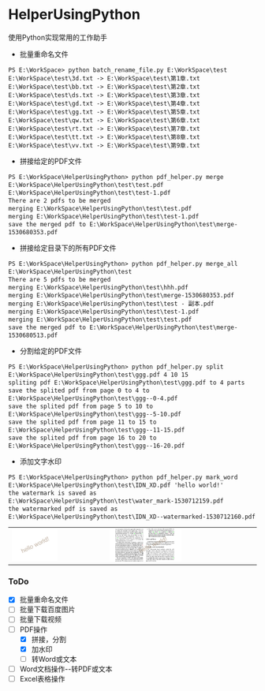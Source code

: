 # HelperUsingPython
使用Python实现常用的工作助手

- 批量重命名文件

```
PS E:\WorkSpace> python batch_rename_file.py E:\WorkSpace\test
E:\WorkSpace\test\3d.txt -> E:\WorkSpace\test\第1章.txt
E:\WorkSpace\test\bb.txt -> E:\WorkSpace\test\第2章.txt
E:\WorkSpace\test\ds.txt -> E:\WorkSpace\test\第3章.txt
E:\WorkSpace\test\gd.txt -> E:\WorkSpace\test\第4章.txt
E:\WorkSpace\test\gg.txt -> E:\WorkSpace\test\第5章.txt
E:\WorkSpace\test\qw.txt -> E:\WorkSpace\test\第6章.txt
E:\WorkSpace\test\rt.txt -> E:\WorkSpace\test\第7章.txt
E:\WorkSpace\test\tt.txt -> E:\WorkSpace\test\第8章.txt
E:\WorkSpace\test\vv.txt -> E:\WorkSpace\test\第9章.txt
```

- 拼接给定的PDF文件
    
```
PS E:\WorkSpace\HelperUsingPython> python pdf_helper.py merge E:\WorkSpace\HelperUsingPython\test\test.pdf E:\WorkSpace\HelperUsingPython\test\test-1.pdf
There are 2 pdfs to be merged
merging E:\WorkSpace\HelperUsingPython\test\test.pdf
merging E:\WorkSpace\HelperUsingPython\test\test-1.pdf
save the merged pdf to E:\WorkSpace\HelperUsingPython\test\merge-1530680353.pdf
```
    
- 拼接给定目录下的所有PDF文件

```
PS E:\WorkSpace\HelperUsingPython> python pdf_helper.py merge_all E:\WorkSpace\HelperUsingPython\test
There are 5 pdfs to be merged
merging E:\WorkSpace\HelperUsingPython\test\hhh.pdf
merging E:\WorkSpace\HelperUsingPython\test\merge-1530680353.pdf
merging E:\WorkSpace\HelperUsingPython\test\test - 副本.pdf
merging E:\WorkSpace\HelperUsingPython\test\test-1.pdf
merging E:\WorkSpace\HelperUsingPython\test\test.pdf
save the merged pdf to E:\WorkSpace\HelperUsingPython\test\merge-1530680513.pdf
```

- 分割给定的PDF文件

```
PS E:\WorkSpace\HelperUsingPython> python pdf_helper.py split E:\WorkSpace\HelperUsingPython\test\ggg.pdf 4 10 15
spliting pdf E:\WorkSpace\HelperUsingPython\test\ggg.pdf to 4 parts 
save the splited pdf from page 0 to 4 to E:\WorkSpace\HelperUsingPython\test\ggg--0-4.pdf
save the splited pdf from page 5 to 10 to E:\WorkSpace\HelperUsingPython\test\ggg--5-10.pdf
save the splited pdf from page 11 to 15 to E:\WorkSpace\HelperUsingPython\test\ggg--11-15.pdf
save the splited pdf from page 16 to 20 to E:\WorkSpace\HelperUsingPython\test\ggg--16-20.pdf
```

- 添加文字水印

```
PS E:\WorkSpace\HelperUsingPython> python pdf_helper.py mark_word E:\WorkSpace\HelperUsingPython\test\IDN_XD.pdf 'hello world!'
the watermark is saved as E:\WorkSpace\HelperUsingPython\test\water_mark-1530712159.pdf
the watermarked pdf is saved as E:\WorkSpace\HelperUsingPython\test\IDN_XD--watermarked-1530712160.pdf
```

<table><tr>
<td>
<img src="/files/文字水印.png" width="50%"/>
</td>
<td>
<img src="/files/文字水印PDF.png" width="50%"/>
</td>
</tr></table>

### ToDo
- [x] 批量重命名文件
- [ ] 批量下载百度图片 
- [ ] 批量下载视频
- [ ] PDF操作
    - [x] 拼接，分割
    - [x] 加水印
    - [ ] 转Word或文本
- [ ] Word文档操作--转PDF或文本
- [ ] Excel表格操作